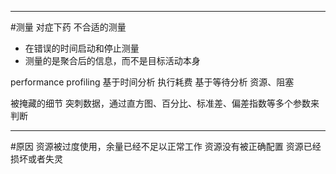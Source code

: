 


---
#测量
对症下药
不合适的测量
* 在错误的时间启动和停止测量
* 测量的是聚合后的信息，而不是目标活动本身


performance profiling
基于时间分析
    执行耗费
基于等待分析
    资源、阻塞

被掩藏的细节
    突刺数据，通过直方图、百分比、标准差、偏差指数等多个参数来判断



---
#原因
资源被过度使用，余量已经不足以正常工作
资源没有被正确配置
资源已经损坏或者失灵




